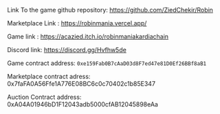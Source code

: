 Link To the game github repository: https://github.com/ZiedChekir/Robin

Marketplace Link : https://robinmania.vercel.app/

Game link : https://acazied.itch.io/robinmaniakardiachain

Discord link: https://discord.gg/Hvfhw5de

Game contract address: ``0xe159Fab0B7cAaD03d8F7ed47e81D0Ef26BBf8aB1``

Marketplace contract  adress: 0x7faFA0A56Ffe1A776E08BC6c0c70402c1b85E347

Auction Contract address: 0xA04A01946bD1F12043adb5000cfAB12045898eAa


